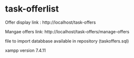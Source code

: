 # task-offerlist

Offer display link : http://localhost/task-offers

Mangae offers link: http://localhost/task-offers/manage-offers

file to import databbase available in repository (taskoffers.sql)

xampp version 7.4.11
